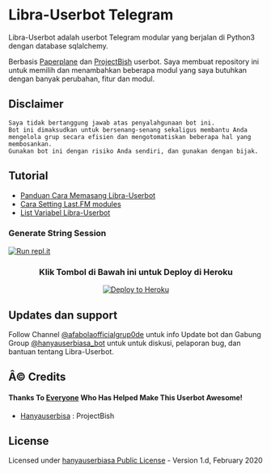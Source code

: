 # Libra-Userbot Telegram

Libra-Userbot adalah userbot Telegram modular yang berjalan di Python3 dengan database sqlalchemy.

Berbasis [Paperplane](https://github.com/Hanyauserbiasa/Telegram-UserBot) dan [ProjectBish](https://github.com/Libra/ProjectBish) userbot.
Saya membuat repository ini untuk memilih dan menambahkan beberapa modul yang saya butuhkan dengan banyak perubahan, fitur dan modul.

## Disclaimer

```
Saya tidak bertanggung jawab atas penyalahgunaan bot ini.
Bot ini dimaksudkan untuk bersenang-senang sekaligus membantu Anda
mengelola grup secara efisien dan mengotomatiskan beberapa hal yang membosankan.
Gunakan bot ini dengan risiko Anda sendiri, dan gunakan dengan bijak.
```

## Tutorial

- [Panduan Cara Memasang Libra-Userbot](https://hanyauserbiasa.medium.com/cara-memasang-userbot-telegram-repo-libra-userbot-deploy-di-heroku-c56d1f8b5537)
- [Cara Setting Last.FM modules](https://telegra.ph/How-to-set-up-LastFM-module-for-Paperplane-userbot-11-02)
- [List Variabel Libra-Userbot](https://telegra.ph/List-Variabel-Heroku-untuk-Libra-Userbot-09-22)

### Generate String Session
[![Run repl.it](https://img.shields.io/badge/run-string__session.py-blue?style=for-the-badge&logo=repl.it)](https://repl.it/@Hanyauserbiasa/stringenSession?lite=1&outputonly=1)

<h3 align="center">Klik Tombol di Bawah ini untuk Deploy di Heroku</h3>
<p align="center"><a href="https://heroku.com/deploy?template=https://github.com/Libra/DeployLibra"><img src="https://www.herokucdn.com/deploy/button.png" alt="Deploy to Heroku" target="_blank"/></a></p>

## Updates dan support

Follow Channel [@afabolaofficialgrup0de](https://t.me/Hanyauserbiasa) untuk info Update bot dan Gabung Group [@hanyauserbiasa_bot](https://t.me/hanyauserbiasa_bot) untuk untuk diskusi, pelaporan bug, dan bantuan tentang Libra-Userbot.

## Â© Credits
#### Thanks To [Everyone](https://github.com/Hanyauserbiasa/Libra-Userbot/graphs/contributors) Who Has Helped Make This Userbot Awesome!
*   [Hanyauserbisa](https://github.com/Libra-gbt) : ProjectBish

## License
Licensed under [hanyauserbiasa Public License](https://github.com/Libra-gbt/Libra-Userbot/blob/Libra-Userbot/LICENSE) - Version 1.d, February 2020
